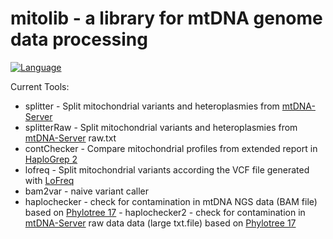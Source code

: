 # mitolib - a library for mtDNA genome data processing

<a href="https://www.java.com/"><img src="http://img.shields.io/badge/language-java-brightgreen.svg" alt="Language" data-canonical-src="http://img.shields.io/badge/language-java-brightgreen.svg" style="max-width:100%;"></a></p>


Current Tools:
- splitter - Split mitochondrial variants and heteroplasmies from <a href="https://mtdna-server.uibk.ac.at/index.html">mtDNA-Server</a>
- splitterRaw - Split mitochondrial variants and heteroplasmies from <a href="https://mtdna-server.uibk.ac.at/index.html">mtDNA-Server</a> raw.txt
- contChecker - Compare mitochondrial profiles from extended report in <a href="http://haplogrep.uibk.ac.at/">HaploGrep 2</a>
- lofreq - Split mitochondrial variants according the VCF file generated with <a href="http://csb5.github.io/lofreq/">LoFreq</a>
- bam2var - naive variant caller
- haplochecker - check for contamination in mtDNA NGS data (BAM file) based on <a href="http://phylotree.org/">Phylotree 17</a> - haplochecker2 - check for contamination in <a href="https://mtdna-server.uibk.ac.at/index.html">mtDNA-Server</a>  raw data data (large txt.file) based on <a href="http://phylotree.org/">Phylotree 17</a>   


